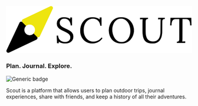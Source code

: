 ![Scout](./zion/src/assets/scouttextlogo.svg "Scout")
### Plan. Journal. Explore.
![Generic badge](https://img.shields.io/badge/Made%20with%20love%20in-Brooklyn,%20NY%20-gold)

Scout is a platform that allows users to plan outdoor trips, journal experiences, share with friends, and keep a history of all their adventures.